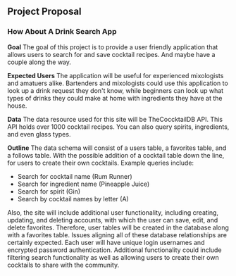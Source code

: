 ## Project Proposal

### How About A Drink Search App

**Goal**
The goal of this project is to provide a user friendly application that allows users to search for and save cocktail recipes. And maybe have a couple along the way.

**Expected Users**
The application will be useful for experienced mixologists and amatuers alike. Bartenders and mixologists could use this application to look up a drink request they don't know, while beginners can look up what types of drinks they could make at home with ingredients they have at the house.

**Data**
The data resource used for this site will be TheCoccktailDB API. This API holds over 1000 cocktail recipes. You can also query spirits, ingredients, and even glass types.

**Outline**
The data schema will consist of a users table, a favorites table, and a follows table. With the possible addition of a cocktail table down the line, for users to create their own cocktails. Example queries include:

* Search for cocktail name (Rum Runner)
* Search for ingredient name (Pineapple Juice)
* Search for spirit (Gin)
* Search by cocktail names by letter (A)

Also, the site will include additional user functionality, including creating, updating, and deleting accounts, with which the user can save, edit, and delete favorites. Therefore, user tables will be created in the database along with a favorites table. Issues aligning all of these database relationships are certainly expected. Each user will have unique login usernames and encrypted password authentication. Additional functionality could include filtering search functionality as well as allowing users to create their own cocktails to share with the community.

